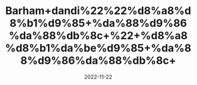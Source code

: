 ---
title: 'Barham+dandi%22%22%d8%a8%d8%b1%d9%85+%da%88%d9%86%da%88%db%8c+%22+%d8%a8%d8%b1%da%be%d9%85+%da%88%d9%86%da%88%db%8c+'
date: '2022-11-22' 
metatag: '' 
inventory: '0' 
draft: false 
# meta description 
shortDescripton: ''
description: 'Herbs+%d8%ac%da%91%db%8c+%d8%a8%d9%88%d9%b9%db%8c'
longdescription: ''
tags: ''
brand: ''
subCategory: ''
unit: '10 gm-Pk'
sellCount: '0'
featured: True
# product Price
price: '30.0'
# Product Short Description
shortDescription: ''
productID: '9AE24E6B-3F49-ED11-996A-005056B3A416'
type: 'products'
category: 'Herbs+%d8%ac%da%91%db%8c+%d8%a8%d9%88%d9%b9%db%8c' 
thumnailproduct: 'https://eraconnect.blob.core.windows.net/product-images/aminsaddiquidawakhana/fdf53269-6ef4-4669-94b3-cc5988880a5d.webp' 
images:
  - image: 'https://eraconnect.blob.core.windows.net/product-images/aminsaddiquidawakhana/fdf53269-6ef4-4669-94b3-cc5988880a5d.webp'  
Variants:
---